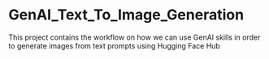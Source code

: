 # GenAI_Text_To_Image_Generation
This project contains the workflow on how we can use GenAI skills in order to generate images from text prompts using Hugging Face Hub
